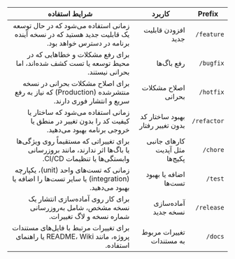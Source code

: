 <div dir="rtl">

| Prefix      | کاربرد                           | شرایط استفاده                                                                                             |
| ----------- | -------------------------------- | --------------------------------------------------------------------------------------------------------- |
| `feature/`  | افزودن قابلیت جدید               | زمانی استفاده می‌شود که در حال توسعه یک قابلیت جدید هستید که در نسخه آینده برنامه در دسترس خواهد بود.     |
| `bugfix/`   | رفع باگ‌ها                       | برای رفع مشکلات و خطاهایی که در محیط توسعه یا تست کشف شده‌اند، اما بحرانی نیستند.                         |
| `hotfix/`   | اصلاح مشکلات بحرانی              | برای اصلاح مشکلات بحرانی در نسخه منتشرشده (Production) که نیاز به رفع سریع و انتشار فوری دارند.           |
| `refactor/` | بهبود ساختار کد بدون تغییر رفتار | زمانی استفاده می‌شود که ساختار یا کیفیت کد را بدون تغییر در منطق یا خروجی برنامه بهبود می‌دهید.           |
| `chore/`    | کارهای جانبی مثل آپدیت پکیج‌ها   | برای تغییراتی که مستقیماً روی ویژگی‌ها یا باگ‌ها اثر ندارند، مانند بروزرسانی وابستگی‌ها یا تنظیمات CI/CD. |
| `test/`     | اضافه یا بهبود تست‌ها            | زمانی که تست‌های واحد (unit)، یکپارچه (integration) یا سایر تست‌ها را اضافه یا بهبود می‌دهید.             |
| `release/`  | آماده‌سازی نسخه جدید             | برای کار روی آماده‌سازی انتشار یک نسخه مشخص، شامل به‌روزرسانی شماره نسخه و لاگ تغییرات.                   |
| `docs/`     | تغییرات مربوط به مستندات         | برای تغییرات مرتبط با فایل‌های مستندات پروژه، مانند README، Wiki یا راهنمای استفاده.                      |

</div>
